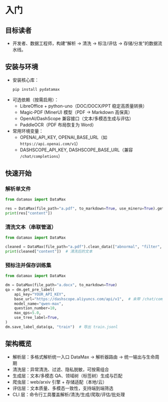# 入门

## 目标读者
- 开发者、数据工程师，构建“解析 → 清洗 → 标注/评估 → 存储/分发”的数据流水线。

## 安装与环境
- 安装核心库：
  ```bash
  pip install pydatamax
  ```
- 可选依赖（按需启用）：
  - LibreOffice + python-uno（DOC/DOCX/PPT 稳定高质量转换）
  - Magic‑PDF (MinerU) 模型（PDF → Markdown 高保真）
  - OpenAI/DashScope 兼容接口（文本/多模态生成与评估）
  - PaddleOCR（PDF 布局恢复为 Word）
- 常用环境变量：
  - OPENAI_API_KEY, OPENAI_BASE_URL（如 `https://api.openai.com/v1`）
  - DASHSCOPE_API_KEY, DASHSCOPE_BASE_URL（兼容 `/chat/completions`）

## 快速开始

### 解析单文件
```python
from datamax import DataMax

res = DataMax(file_path="a.pdf", to_markdown=True, use_mineru=True).get_data()
print(res["content"])
```

### 清洗文本（串联管道）
```python
from datamax import DataMax

cleaned = DataMax(file_path="a.pdf").clean_data(["abnormal", "filter", "private"])
print(cleaned["content"])  # 清洗后的文本
```

### 预标注并保存训练集
```python
from datamax import DataMax

dm = DataMax(file_path="a.docx", to_markdown=True)
qa = dm.get_pre_label(
    api_key="YOUR_API_KEY",
    base_url="https://dashscope.aliyuncs.com/api/v1",  # 未带 /chat/completions 会自动补全
    model_name="qwen-max",
    question_number=10,
    max_qps=5.0,
    use_tree_label=True,
)
dm.save_label_data(qa, "train")  # 导出 train.jsonl
```

## 架构概览
- 解析层：多格式解析统一入口 DataMax → 解析器路由 → 统一输出与生命周期
- 清洗层：异常清洗、过滤、隐私脱敏，可按需组合
- 生成层：文本/多模态 QA、领域树（标签树）生成与匹配
- 爬虫层：web/arxiv 引擎 + 存储适配（本地/云）
- 评估层：文本质量、多模态一致性，支持端到端筛选
- CLI 层：命令行工具覆盖解析/清洗/生成/爬取/评估/批处理
